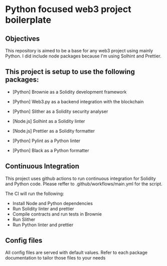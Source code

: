 # Python focused web3 project boilerplate

## Objectives

This repository is aimed to be a base for any web3 project using mainly Python.
I did include node packages because I'm using Solhint and Prettier.

## This project is setup to use the following packages:

* [Python] Brownie as a Solidity development framework
* [Python] Web3.py as a backend integration with the blockchain
* [Python] Slither as a Solidity security analyser
* [Node.js] Solhint as a Solidity linter
* [Node.js] Prettier as a Solidity formatter

* [Python] Pylint as a Python linter
* [Python] Black as a Python formatter

## Continuous Integration

This project uses github actions to run continuous integration for Solidity and Python
code. Please reffer to .github/workflows/main.yml for the script.

The CI will run the following:

* Install Node and Python dependencies
* Run Solidity linter and prettier
* Compile contracts and run tests in Brownie
* Run Slither
* Run Python linter and prettier

## Config files

All config files are served with default values. Refer to each package documentation to
tailor those files to your needs
